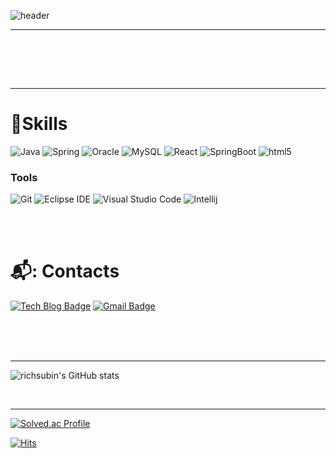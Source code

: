 ![header](https://capsule-render.vercel.app/api?type=waving&color=7900D9&height=150&section=header&text=HI%20It's%20me!%20SUBIN⭐&fontColor=effefe&fontSize=70&animation=fadeIn&fontAlignY=55)

<hr>
 <br/>

<!--
## 🔭 I’m currently working on ...
<img width="200" alt="고랩 프로젝트" src="https://github.com/richsubin/richsubin/assets/81276634/9f96a82e-9cd7-410e-9a84-58d0ff60c997">

https://github.com/GoLAB-Project

-->
<br><br><hr>

# 💪Skills

![Java](https://img.shields.io/badge/Java-007396.svg?&style=for-the-badge&logo=Java&logoColor=white)
![Spring](https://img.shields.io/badge/Spring-6DB33F.svg?&style=for-the-badge&logo=Spring&logoColor=white)
![Oracle](https://img.shields.io/badge/Oracle-F80000.svg?&style=for-the-badge&logo=Oracle&logoColor=white)
![MySQL](https://img.shields.io/badge/mysql-4479A1.svg?&style=for-the-badge&logo=mysql&logoColor=white)
![React](https://img.shields.io/badge/react-61DAFB.svg?&style=for-the-badge&logo=react&logoColor=white)
![SpringBoot](https://img.shields.io/badge/springboot-6DB33F.svg?&style=for-the-badge&logo=springboot&logoColor=white)
![html5](https://img.shields.io/badge/html5-E34F26.svg?&style=for-the-badge&logo=html5&logoColor=white)


### Tools
![Git](https://img.shields.io/badge/Git-F05032.svg?&style=for-the-badge&logo=Git&logoColor=white)
![Eclipse IDE](https://img.shields.io/badge/Eclipse%20IDE-2C2255.svg?&style=for-the-badge&logo=Eclipse%20IDE&logoColor=white)
![Visual Studio Code](https://img.shields.io/badge/Visual%20Studio%20Code-007ACC.svg?&style=for-the-badge&logo=Visual%20Studio%20Code&logoColor=white)
![Intellij](https://img.shields.io/badge/intellijidea-000000.svg?&style=for-the-badge&logo=intellijidea&logoColor=white)

<br><br>

# 📬: Contacts
[![Tech Blog Badge](http://img.shields.io/badge/-Velog-white?style=flat-square&logo=velog&link=https://velog.io/@richsubin)](https://velog.io/@richsubin)
[![Gmail Badge](https://img.shields.io/badge/Gmail-d14836?style=flat-square&logo=Gmail&logoColor=white&link=mailto:richsubin411@gmail.com)](mailto:richsubin411@gmail.com)

<br><br><br><hr>

![richsubin's GitHub stats](https://github-readme-stats.vercel.app/api?username=richsubin&show_icons=true&theme=radical)

<br>
<hr>

[![Solved.ac Profile](http://mazassumnida.wtf/api/v2/generate_badge?boj=richsubin411)](https://solved.ac/profile/richsubin411)



[![Hits](https://hits.seeyoufarm.com/api/count/incr/badge.svg?url=https%3A%2F%2Fgithub.com%2Frichsubin&count_bg=%23CD00CD&title_bg=%23555555&icon=&icon_color=%23E7E7E7&title=hits&edge_flat=false)](https://hits.seeyoufarm.com)


<!--
**richsubin/richsubin** is a ✨ _special_ ✨ repository because its `README.md` (this file) appears on your GitHub profile.

Here are some ideas to get you started:

- 🔭 I’m currently working on ...
- 🌱 I’m currently learning ...
- 👯 I’m looking to collaborate on ...
- 🤔 I’m looking for help with ...
- 💬 Ask me about ...
- 📫 How to reach me: ...
- 😄 Pronouns: ...
- ⚡ Fun fact: ...
-->


